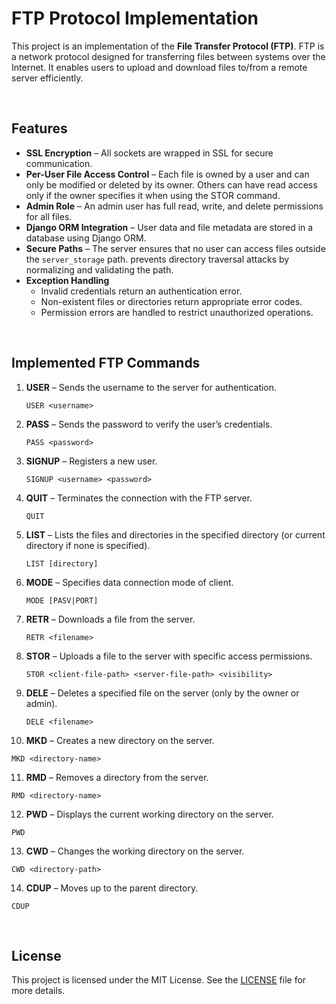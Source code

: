 # **FTP Protocol Implementation**
This project is an implementation of the **File Transfer Protocol (FTP)**. FTP is a network protocol designed for transferring files between systems over the Internet. It enables users to upload and download files to/from a remote server efficiently.

<br>

## **Features**
- **SSL Encryption** – All sockets are wrapped in SSL for secure communication.  
- **Per-User File Access Control** – Each file is owned by a user and can only be modified or deleted by its owner. Others can have read access only if the owner specifies it when using the STOR command.  
- **Admin Role** – An admin user has full read, write, and delete permissions for all files.  
- **Django ORM Integration** – User data and file metadata are stored in a database using Django ORM.  
- **Secure Paths** – The server ensures that no user can access files outside the `server_storage` path. prevents directory traversal attacks by normalizing and validating the path.
- **Exception Handling**  
  - Invalid credentials return an authentication error.  
  - Non-existent files or directories return appropriate error codes.  
  - Permission errors are handled to restrict unauthorized operations.  

<br>

## **Implemented FTP Commands**
1. **USER** – Sends the username to the server for authentication.  
   ```
   USER <username>
   ```  
2. **PASS** – Sends the password to verify the user’s credentials.  
   ```
   PASS <password>
   ```  
3. **SIGNUP** – Registers a new user.  
   ```
   SIGNUP <username> <password>
   ```  
4. **QUIT** – Terminates the connection with the FTP server.  
   ```
   QUIT
   ```  
5. **LIST** – Lists the files and directories in the specified directory (or current directory if none is specified).  
   ```
   LIST [directory]
   ```  
6. **MODE** – Specifies data connection mode of client.  
   ```
   MODE [PASV|PORT]
   ```
7. **RETR** – Downloads a file from the server.  
   ```
   RETR <filename>
   ```  
8. **STOR** – Uploads a file to the server with specific access permissions.  
   ```
   STOR <client-file-path> <server-file-path> <visibility>
   ```  
9. **DELE** – Deletes a specified file on the server (only by the owner or admin).  
   ```
   DELE <filename>
   ```  
10. **MKD** – Creates a new directory on the server.  
   ```
   MKD <directory-name>
   ```  
11. **RMD** – Removes a directory from the server.  
   ```
   RMD <directory-name>
   ```  
12. **PWD** – Displays the current working directory on the server.  
   ```
   PWD
   ```  
13. **CWD** – Changes the working directory on the server.  
   ```
   CWD <directory-path>
   ```  
14. **CDUP** – Moves up to the parent directory.  
   ```
   CDUP
   ```  

<br>

## License
This project is licensed under the MIT License. See the [LICENSE](LICENSE) file for more details.

